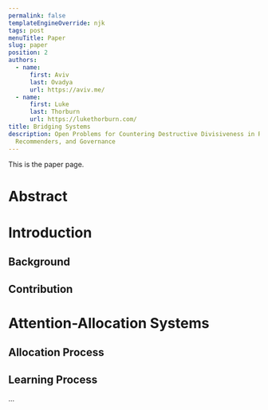 ```yaml
---
permalink: false
templateEngineOverride: njk
tags: post
menuTitle: Paper
slug: paper
position: 2
authors:
  - name:
      first: Aviv
      last: Ovadya
      url: https://aviv.me/
  - name:
      first: Luke
      last: Thorburn
      url: https://lukethorburn.com/
title: Bridging Systems
description: Open Problems for Countering Destructive Divisiveness in Ranking,
  Recommenders, and Governance
---
```


This is the paper page.

# Abstract

# Introduction

## Background

## Contribution

# Attention-Allocation Systems

## Allocation Process

## Learning Process

...